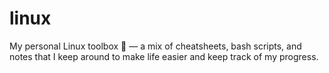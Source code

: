 # linux
My personal Linux toolbox 🐧 — a mix of cheatsheets, bash scripts, and notes that I keep around to make life easier and keep track of my progress.
